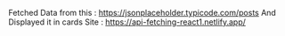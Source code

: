 Fetched Data from this : https://jsonplaceholder.typicode.com/posts
And Displayed it in cards 
Site : https://api-fetching-react1.netlify.app/
